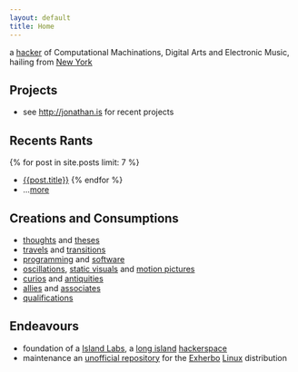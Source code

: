 ```yaml
---
layout: default
title: Home
---
```

a [hacker][me] of Computational Machinations, Digital Arts and Electronic Music, hailing from [New York][ny]

Projects
--------
- see http://jonathan.is for recent projects

Recents Rants
-------------
{% for post in site.posts limit: 7 %}
- [{{post.title}}]({{post.url}})
{% endfor %}
- ...[more](/blog)

Creations and Consumptions
--------------------------
- [thoughts][twitter] and [theses](blog)
- [travels][foursquare] and [transitions][meetup]
- [programming][github] and [software][ohloh]
- [oscillations][soundcloud], [static visuals][flickr] and [motion pictures][youtube]
- [curios][reddit] and [antiquities][reader]
- [allies][facebook] and [associates][linkedin]
- [qualifications](resume)

Endeavours
----------
- foundation of a [Island Labs][labs], a [long island][map] [hackerspace][]
- maintenance an [unofficial repository][summer] for the [Exherbo][] [Linux][] distribution

[exherbo]: http://exherbo.org
[foursquare]: http://foursquare.com/jedahan
[facebook]: http://facebook.com/jedahan
[flickr]: http://www.flickr.com/photos/37234044@N07/sets/
[github]: http://github.com/jedahan
[hackerspace]: http://en.wikipedia.org/HackerSpace
[labs]: http://islandlabs.org
[linkedin]: http://www.linkedin.com/in/jedahan
[linux]: http://en.wikipedia.org/Linux
[map]: http://maps.google.com/maps?f=q&source=s_q&hl=en&q=&vps=1&jsv=168d&sll=37.09024,-95.712891&sspn=56.375007,89.208984&ie=UTF8&geocode=FZZkbgIdkAyk-w&split=0
[me]: images/me.png
[ny]: http://en.wikipedia.org/wiki/New_York
[ohloh]: http://ohloh.net/accounts/jedahan/stacks
[reader]: http://reader.google.com/jedahan
[reddit]: http://www.reddit.com/user/jedahan/
[soundcloud]: http://soundcloud.com/jedahan
[tumblr]: http://jedahan.tumblr.com
[meetup]: http://www.meetup.com/members/14261502/
[summer]: http://git.exherbo.org/summer/repositories/jedahan/index.html
[twitter]: http://twitter.com/jedahan
[youtube]: http://youtube.com/jedahan